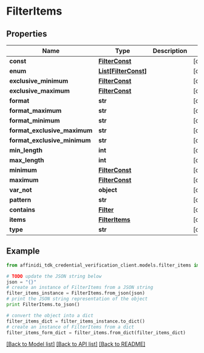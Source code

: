# FilterItems

## Properties

| Name                         | Type                                    | Description | Notes      |
| ---------------------------- | --------------------------------------- | ----------- | ---------- |
| **const**                    | [**FilterConst**](FilterConst.md)       |             | [optional] |
| **enum**                     | [**List[FilterConst]**](FilterConst.md) |             | [optional] |
| **exclusive_minimum**        | [**FilterConst**](FilterConst.md)       |             | [optional] |
| **exclusive_maximum**        | [**FilterConst**](FilterConst.md)       |             | [optional] |
| **format**                   | **str**                                 |             | [optional] |
| **format_maximum**           | **str**                                 |             | [optional] |
| **format_minimum**           | **str**                                 |             | [optional] |
| **format_exclusive_maximum** | **str**                                 |             | [optional] |
| **format_exclusive_minimum** | **str**                                 |             | [optional] |
| **min_length**               | **int**                                 |             | [optional] |
| **max_length**               | **int**                                 |             | [optional] |
| **minimum**                  | [**FilterConst**](FilterConst.md)       |             | [optional] |
| **maximum**                  | [**FilterConst**](FilterConst.md)       |             | [optional] |
| **var_not**                  | **object**                              |             | [optional] |
| **pattern**                  | **str**                                 |             | [optional] |
| **contains**                 | [**Filter**](Filter.md)                 |             | [optional] |
| **items**                    | [**FilterItems**](FilterItems.md)       |             | [optional] |
| **type**                     | **str**                                 |             | [optional] |

## Example

```python
from affinidi_tdk_credential_verification_client.models.filter_items import FilterItems

# TODO update the JSON string below
json = "{}"
# create an instance of FilterItems from a JSON string
filter_items_instance = FilterItems.from_json(json)
# print the JSON string representation of the object
print FilterItems.to_json()

# convert the object into a dict
filter_items_dict = filter_items_instance.to_dict()
# create an instance of FilterItems from a dict
filter_items_form_dict = filter_items.from_dict(filter_items_dict)
```

[[Back to Model list]](../README.md#documentation-for-models) [[Back to API list]](../README.md#documentation-for-api-endpoints) [[Back to README]](../README.md)
